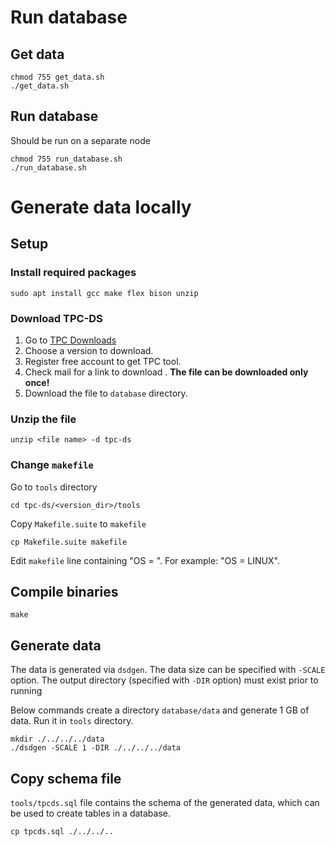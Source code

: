 # Run database

## Get data

```
chmod 755 get_data.sh
./get_data.sh
```

## Run database
Should be run on a separate node
```
chmod 755 run_database.sh
./run_database.sh
```

# Generate data locally

## Setup

### Install required packages
```
sudo apt install gcc make flex bison unzip
```

### Download TPC-DS

1. Go to [TPC Downloads](http://tpc.org/tpc_documents_current_versions/current_specifications5.asp)
2. Choose a version to download.
3. Register free account to get TPC tool.
4. Check mail for a link to download .
   __The file can be downloaded only once!__
5. Download the file to `database` directory.

### Unzip the file

```
unzip <file name> -d tpc-ds
```

### Change `makefile`
Go to `tools` directory
```
cd tpc-ds/<version_dir>/tools
```
Copy `Makefile.suite` to `makefile`
```
cp Makefile.suite makefile
```
Edit `makefile` line containing "OS = ". 
For example: "OS = LINUX".

## Compile binaries
```
make
```

## Generate data
The data is generated via `dsdgen`. 
The data size can be specified with `-SCALE` option.
The output directory (specified with `-DIR` option) must exist prior to running 
   
Below commands create a directory `database/data` and generate 1 GB of data.
Run it in `tools` directory.

```
mkdir ./../../../data
./dsdgen -SCALE 1 -DIR ./../../../data
```

## Copy schema file
`tools/tpcds.sql` file contains the schema of the generated data, which can be used to create tables in a database.

```
cp tpcds.sql ./../../..
```